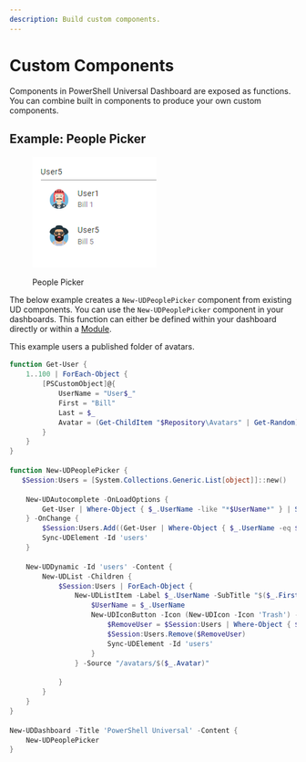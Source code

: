 ```yaml
---
description: Build custom components.
---
```


# Custom Components

Components in PowerShell Universal Dashboard are exposed as functions. You can combine built in components to produce your own custom components.&#x20;

## Example: People Picker

<figure><img src="../../../../.gitbook/assets/image (3).png" alt=""><figcaption><p>People Picker</p></figcaption></figure>

The below example creates a `New-UDPeoplePicker` component from existing UD components. You can use the `New-UDPeoplePicker` component in your dashboards. This function can either be defined within your dashboard directly or within a [Module](../../../../platform/modules.md).

This example users a published folder of avatars.&#x20;

```powershell
function Get-User {
    1..100 | ForEach-Object {
        [PSCustomObject]@{
            UserName = "User$_"
            First = "Bill"
            Last = $_
            Avatar = (Get-ChildItem "$Repository\Avatars" | Get-Random).Name
        }
    }
}

function New-UDPeoplePicker {
   $Session:Users = [System.Collections.Generic.List[object]]::new()

    New-UDAutocomplete -OnLoadOptions {
        Get-User | Where-Object { $_.UserName -like "*$UserName*" } | Select-Object -First 5 -ExpandProperty 'UserName' | ConvertTo-Json 
    } -OnChange {
        $Session:Users.Add((Get-User | Where-Object { $_.UserName -eq $EventData })) | Out-Null
        Sync-UDElement -Id 'users'
    }

    New-UDDynamic -Id 'users' -Content {
        New-UDList -Children {
            $Session:Users | ForEach-Object {
                New-UDListItem -Label $_.UserName -SubTitle "$($_.First) $($_.Last)" -AvatarType 'Avatar' -SecondaryAction {
                    $UserName = $_.UserName
                    New-UDIconButton -Icon (New-UDIcon -Icon 'Trash') -OnClick {
                        $RemoveUser = $Session:Users | Where-Object { $_.UserName -eq $UserName }
                        $Session:Users.Remove($RemoveUser) 
                        Sync-UDElement -Id 'users'
                    }
                } -Source "/avatars/$($_.Avatar)"

            }    
        }
    }
}

New-UDDashboard -Title 'PowerShell Universal' -Content {
    New-UDPeoplePicker
}
```
